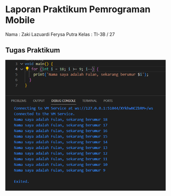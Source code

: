 # Laporan Praktikum Pemrograman Mobile

Nama    : Zaki Lazuardi Ferysa Putra
Kelas   : TI-3B / 27

## Tugas Praktikum
![alt text](<Screenshot 2024-09-02 084535.png>)
